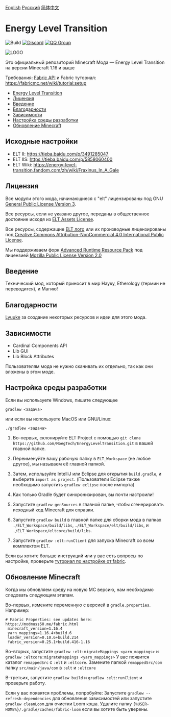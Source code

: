 [English](README.md) [Русский](README.RU.md)  [简体中文](README.CN.md)

# Energy Level Transition 
![Build](https://github.com/MoegTech/EnergyLevelTransition/workflows/Build/badge.svg) 
[![Discord](https://img.shields.io/badge/Discord-Join%20Us-blue)](https://discord.gg/BWn6E94)
[![QQ Group](https://img.shields.io/badge/QQ%20Group-940209097-blue)](https://jq.qq.com/?_wv=1027&k=keVW7jBX)

![LOGO](https://raw.githubusercontent.com/MoegTech/EnergyLevelTransition/1.16/src/main/resources/logos/logo-300-300.png)

Это официальный репозиторий Minecraft Мода — Energy Level Transition на версии Minecraft 1.16 и выше

Требования: [Fabric API](https://github.com/FabricMC/fabric) 
и Fabric туториал: https://fabricmc.net/wiki/tutorial:setup

- [Energy Level Transition](#energy-level-transition)
- [Лицензия](#лицензия)
- [Введение](#введение)
- [Благодарности](#благодарности)
- [Зависимости](#зависимости)
- [Настройка среды разработки](#настройка-среды-видеокарты)
- [Обновление Minecraft](#обновление-minecraft)

## Исходные настройки
- ELT II: https://tieba.baidu.com/p/3491285047
- ELT IIS: https://tieba.baidu.com/p/5858060400
- ELT Wiki: https://energy-level-transition.fandom.com/zh/wiki/Fraxinus_In_A_Gale

## Лицензия

Все модули этого мода, начинающиеся с "elt" лицензированы под GNU [General Public License Version 3](LICENSE). 

Все ресурсы, если не указано другое, переданы в общественное достояние
исходя из [ELT Assets License](src/main/resources/LICENSE.assets).

Все ресурсы, содержащие [ELT лого](src/main/resources/assets.energyleveltransition/icon.png) или их производные
лицензированы под [Creative Commons Attribution-NonCommercial 4.0 International Public License](src/main/resources/LICENSE.logos).

Мы поддерживаем форк [Advanced Runtime Resource Pack](https://github.com/Devan-Kerman/ARRP) 
под лицензией [Mozilla Public License Version 2.0](arrp/LICENSE)

## Введение

Технический мод, который приносит в мир Науку, Etherology (термин не переводится), и Магию!

## Благодарности

[Lyuuke](https://github.com/Lyuuke) за создание некоторых ресурсов и идеи для этого мода.

## Зависимости

- Cardinal Components API
- Lib GUI
- Lib Block Attributes

Пользователям мода не нужно скачивать их отдельно, так как они вложены в этом моде.

## Настройка среды разработки

Если вы используете Windows, пишите следующее

```gradlew <задача>```

или если вы используете MacOS или GNU/Linux:

```./gradlew <задача>```

1. Во–первых, склонируйте ELT Project с помощью `git clone https://github.com/MoegTech/EnergyLevelTransition.git` в вашей главной папке. 

2. Переименуйте вашу рабочую папку в `ELT_Workspace` (не любое другое), мы называем её главной папкой. 

3. Затем, используйте IntelliJ или Eclipse для открытия `build.gradle`, и выберите `import as project`. (Пользователи Eclipse также необходимо запустить `gradlew eclipse` после импорта)

4. Как только Gradle будет синхронизирован, вы почти настроили!

5. Запустите `gradlew genSources` в главной папке, чтобы сгенерировать исходный код Minecraft для справки.

6. Запустите `gradlew build` в главной папке для сборки мода в папках `./ELT_Workspace/build/libs`, `./ELT_Workspace/elt/build/libs`, и `./ELT_Workspace/eltcore/build/libs`.

7. Запустите `gradlew :elt:runClient` для запуска Minecraft со всем комплектом ELT.

Если вы хотите больше инструкций или у вас есть вопросы по настройке, проверьте [туториал по настройке от fabric](https://fabricmc.net/wiki/tutorial:setup).

## Обновление Minecraft

Когда мы обновляем среду на новую MC версию, нам необходимо следовать следующим этапам.

Во–первых, измените переменную с версией в `gradle.properties`. Например:

```
# Fabric Properties: see updates here: https://modmuss50.me/fabric.html
 minecraft_version=1.16.4
 yarn_mappings=1.16.4+build.6
 loader_version=0.10.6+build.214
 fabric_version=0.25.1+build.416-1.16
```

Во–вторых, запустите `gradlew :elt:migrateMappings <yarn_mappings>` и `gradlew :eltcore:migrateMappings <yarn_mappings>` 
У вас появится каталог `remappedSrc` с `:elt` и `:eltcore`. Замените папкой `remappedSrc/com` папку `src/main/java/com` в `:elt` и `:eltcore`

В–третьих, запустите `gradlew build` и `gradlew :elt:runClient` и проверьте работу. 

Если у вас появятся проблемы, попробуйте:
Запустите `gradlew --refresh-dependencies` для обновления зависимостей или
запустите `gradlew cleanLoom` для очистки Loom кэша. Удалите папку `{%USER-HOME%}/.gradle/caches/fabric-loom` если вы хотите быть уверены.
